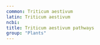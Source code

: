 ```yaml
---
common: Triticum aestivum
latin: Triticum aestivum
ncbi: 
title: Triticum aestivum pathways
group: "Plants"
---
```

